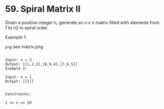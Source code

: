 # 59. Spiral Matrix II
Given a positive integer n, generate an n x n matrix filled with elements from 1 to n2 in spiral order.

 
Example 1:

```png```
see matrix.png
```

Input: n = 3
Output: [[1,2,3],[8,9,4],[7,6,5]]
Example 2:

Input: n = 1
Output: [[1]]
 

Constraints:

1 <= n <= 20
